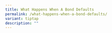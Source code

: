 ```yaml
---
title: What Happens When A Bond Defaults
permalink: /what-happens-when-a-bond-defaults/
variant: tiptap
description: ""
---
```

